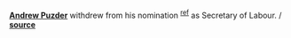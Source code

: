 **[Andrew Puzder](https://en.wikipedia.org/wiki/Andrew_Puzder)** withdrew from
his nomination <sup>[ref](https://govtracker.org/us/#2016-12-08)</sup> as
Secretary of Labour.
/ **[source](http://www.independent.co.uk/news/world/americas/andy-puzder-labour-secretary-withdraws-donald-trump-cabinet-michael-flynn-a7582551.html)**
